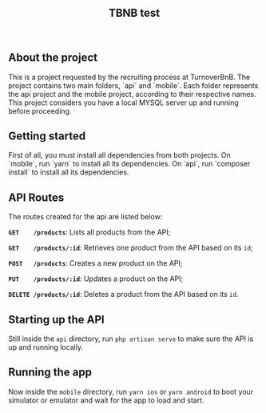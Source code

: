 <h2 align="center">
  TBNB test
</h2>

<br/>

## About the project

<p>This is a project requested by the recruiting process at TurnoverBnB. The project contains two main folders, `api` and `mobile`. Each folder represents the api project and the mobile project, according to their respective names. This project considers you have a local MYSQL server up and running before proceeding.</p>

## Getting started

<p>First of all, you must install all dependencies from both projects.
On `mobile`, run `yarn` to install all its dependencies.
On `api`, run `composer install` to install all its dependencies.</p>

## API Routes

The routes created for the api are listed below:

**`GET    /products`**: Lists all products from the API;

**`GET    /products/:id`**: Retrieves one product from the API based on its `id`;

**`POST   /products`**: Creates a new product on the API;

**`PUT    /products/:id`**: Updates a product on the API;

**`DELETE /products/:id`**: Deletes a product from the API based on its `id`.

## Starting up the API

Still inside the `api` directory, run `php artisan serve` to make sure the API is up and running locally.

## Running the app

Now inside the `mobile` directory, run `yarn ios` or `yarn android` to boot your simulator or emulator and wait for the app to load and start.
